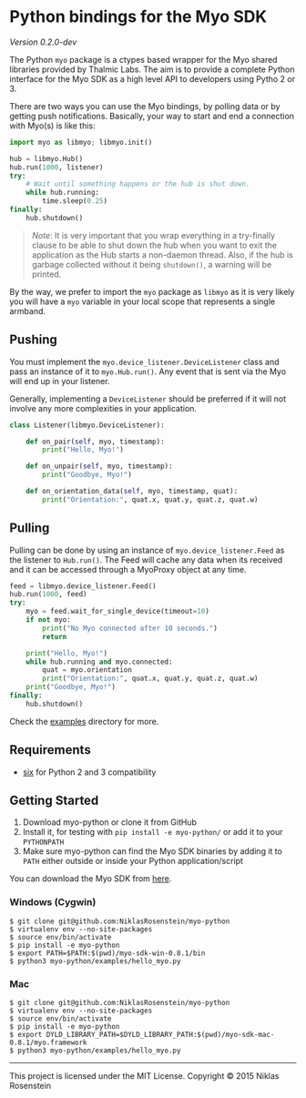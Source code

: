 # Python bindings for the Myo SDK

*Version 0.2.0-dev*

The Python `myo` package is a ctypes based wrapper for the Myo shared
libraries provided by Thalmic Labs. The aim is to provide a complete Python
interface for the Myo SDK as a high level API to developers using Pytho 2
or 3.

There are two ways you can use the Myo bindings, by polling data or by
getting push notifications. Basically, your way to start and end a
connection with Myo(s) is like this:

```python
import myo as libmyo; libmyo.init()

hub = libmyo.Hub()
hub.run(1000, listener)
try:
    # Wait until something happens or the hub is shut down.
    while hub.running:
        time.sleep(0.25)
finally:
    hub.shutdown()
```

> *Note*: It is very important that you wrap everything in a try-finally
> clause to be able to shut down the hub when you want to exit the
> application as the Hub starts a non-daemon thread. Also, if the hub
> is garbage collected without it being `shutdown()`, a warning will
> be printed.

By the way, we prefer to import the `myo` package as `libmyo` as it is
very likely you will have a `myo` variable in your local scope that
represents a single armband.

## Pushing

You must implement the `myo.device_listener.DeviceListener` class and
pass an instance of it to `myo.Hub.run()`. Any event that is sent via
the Myo will end up in your listener.

Generally, implementing a `DeviceListener` should be preferred if it
will not involve any more complexities in your application.

```python
class Listener(libmyo.DeviceListener):

    def on_pair(self, myo, timestamp):
        print("Hello, Myo!")

    def on_unpair(self, myo, timestamp):
        print("Goodbye, Myo!")

    def on_orientation_data(self, myo, timestamp, quat):
        print("Orientation:", quat.x, quat.y, quat.z, quat.w)
```

## Pulling

Pulling can be done by using an instance of `myo.device_listener.Feed`
as the listener to `Hub.run()`. The Feed will cache any data when its
received and it can be accessed through a MyoProxy object at any time.

```python
feed = libmyo.device_listener.Feed()
hub.run(1000, feed)
try:
    myo = feed.wait_for_single_device(timeout=10)
    if not myo:
        print("No Myo connected after 10 seconds.")
        return

    print("Hello, Myo!")
    while hub.running and myo.connected:
        quat = myo.orientation
        print("Orientation:", quat.x, quat.y, quat.z, quat.w)
    print("Goodbye, Myo!")
finally:
    hub.shutdown()
```

Check the [examples](examples/) directory for more.

## Requirements

- [six](https://pypi.python.org/pypi/six) for Python 2 and 3 compatibility

## Getting Started

1. Download myo-python or clone it from GitHub
2. Install it, for testing with `pip install -e myo-python/` or add
   it to your `PYTHONPATH`
3. Make sure myo-python can find the Myo SDK binaries by adding it to
   `PATH` either outside or inside your Python application/script

You can download the Myo SDK from [here](https://developer.thalmic.com/downloads).

### Windows (Cygwin)

    $ git clone git@github.com:NiklasRosenstein/myo-python
    $ virtualenv env --no-site-packages
    $ source env/bin/activate
    $ pip install -e myo-python
    $ export PATH=$PATH:$(pwd)/myo-sdk-win-0.8.1/bin
    $ python3 myo-python/examples/hello_myo.py

### Mac

    $ git clone git@github.com:NiklasRosenstein/myo-python
    $ virtualenv env --no-site-packages
    $ source env/bin/activate
    $ pip install -e myo-python
    $ export DYLD_LIBRARY_PATH=$DYLD_LIBRARY_PATH:$(pwd)/myo-sdk-mac-0.8.1/myo.framework
    $ python3 myo-python/examples/hello_myo.py

------------------------------------------------------------------------

This project is licensed under the MIT License. Copyright &copy; 2015 Niklas Rosenstein

